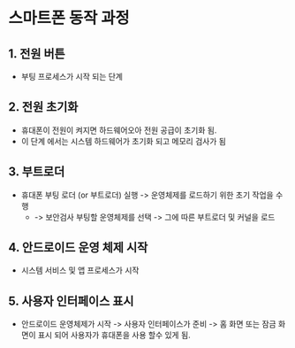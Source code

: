 # 스마트폰 동작 과정
## 1. 전원 버튼
- 부팅 프로세스가 시작 되는 단계

## 2. 전원 초기화
- 휴대폰이 전원이 켜지면 하드웨어오아 전원 공급이 초기화 됨.
- 이 단계 에서는 시스템 하드웨어가 초기화 되고 메모리 검사가 됨

## 3. 부트로더
- 휴대폰 부팅 로더 (or 부트로더) 실행 -> 운영체제를 로드하기 위한 초기 작업을 수행
	- -> 보안검사 부팅할 운영체제를 선택
	  -> 그에 따른 부트로더 및 커널을 로드

## 4. 안드로이드 운영 체제 시작
- 시스템 서비스 및 앱 프로세스가 시작

## 5. 사용자 인터페이스 표시
- 안드로이드 운영체제가 시작 -> 사용자 인터페이스가 준비 -> 홈 화면 또는 잠금 화면이 표시 되어 사용자가 휴대폰을 사용 할수 있게 됨.